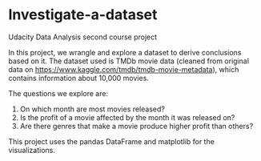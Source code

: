 # Investigate-a-dataset
Udacity Data Analysis second course project

In this project, we wrangle and explore a dataset to derive conclusions based on it. The dataset used is TMDb movie data (cleaned from
original data on https://www.kaggle.com/tmdb/tmdb-movie-metadata), which contains information
about 10,000 movies. 

The questions we explore are:
1. On which month are most movies released?
2. Is the profit of a movie affected by the month it was released on?
4. Are there genres that make a movie produce higher profit than others?


This project uses the pandas DataFrame and matplotlib for the visualizations.
